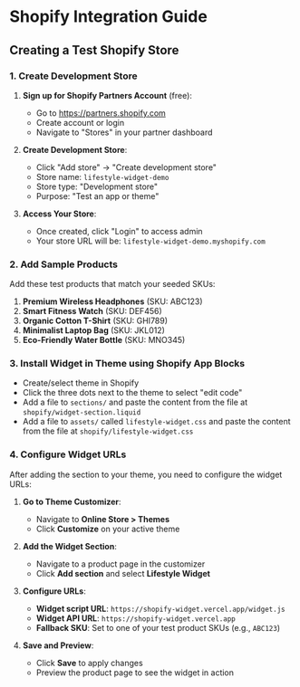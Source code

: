 # Shopify Integration Guide

## Creating a Test Shopify Store

### 1. Create Development Store

1. **Sign up for Shopify Partners Account** (free):

   - Go to https://partners.shopify.com
   - Create account or login
   - Navigate to "Stores" in your partner dashboard

2. **Create Development Store**:

   - Click "Add store" → "Create development store"
   - Store name: `lifestyle-widget-demo`
   - Store type: "Development store"
   - Purpose: "Test an app or theme"

3. **Access Your Store**:
   - Once created, click "Login" to access admin
   - Your store URL will be: `lifestyle-widget-demo.myshopify.com`

### 2. Add Sample Products

Add these test products that match your seeded SKUs:

1. **Premium Wireless Headphones** (SKU: ABC123)
2. **Smart Fitness Watch** (SKU: DEF456)
3. **Organic Cotton T-Shirt** (SKU: GHI789)
4. **Minimalist Laptop Bag** (SKU: JKL012)
5. **Eco-Friendly Water Bottle** (SKU: MNO345)

### 3. Install Widget in Theme using Shopify App Blocks

- Create/select theme in Shopify
- Click the three dots next to the theme to select "edit code"
- Add a file to `sections/` and paste the content from the file at `shopify/widget-section.liquid`
- Add a file to `assets/` called `lifestyle-widget.css` and paste the content from the file at `shopify/lifestyle-widget.css`

### 4. Configure Widget URLs

After adding the section to your theme, you need to configure the widget URLs:

1. **Go to Theme Customizer**:

   - Navigate to **Online Store > Themes**
   - Click **Customize** on your active theme

2. **Add the Widget Section**:

   - Navigate to a product page in the customizer
   - Click **Add section** and select **Lifestyle Widget**

3. **Configure URLs**:

   - **Widget script URL**: `https://shopify-widget.vercel.app/widget.js`
   - **Widget API URL**: `https://shopify-widget.vercel.app`
   - **Fallback SKU**: Set to one of your test product SKUs (e.g., `ABC123`)

4. **Save and Preview**:
   - Click **Save** to apply changes
   - Preview the product page to see the widget in action
